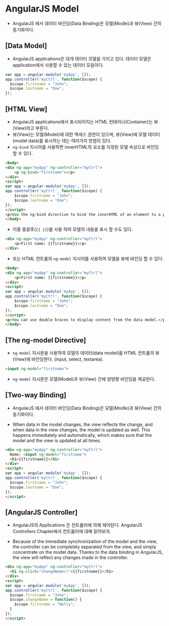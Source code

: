 # AngularJS Model
 - AngularJS 에서 데이터 바인딩(Data Binding)은 모델(Modle)과 뷰(View) 간의 동기화이다.

## [Data Model]
 - AngularJS applications은 대개 데이터 모델을 가지고 있다. 데이터 모델은 application에서 사용할 수 있는 데이터 모음이다.

~~~javascript
var app = angular.module('myApp', []);
app.controller('myCtrl', function($scope) {
  $scope.firstname = "John";
  $scope.lastname = "Doe";
});
~~~

## [HTML View]
 - AngularJS applications에서 표시되어지는 HTML 컨테이너(Container)는 뷰(View)라고 부른다.
 - 뷰(View)는 모델(Model)에 대한 액세스 권한이 있으며, 뷰(View)에 모델 데이터(model data)를 표시하는 데는 여러가지 방법이 있다.
 - `ng-bind` 지시어를 사용하면 innerHTML의 요소를 지정된 모델 속성으로 바인딩 할 수 있다.

~~~HTML
<body>
<div ng-app="myApp" ng-controller="myCtrl">
    <p ng-bind="firstname"></p>
</div>
<script>
var app = angular.module('myApp', []);
app.controller('myCtrl', function($scope) {
    $scope.firstname = "John";
    $scope.lastname = "Doe";    
});
</script>
<p>Use the ng-bind directive to bind the innerHTML of an element to a property in the data model.</p>
</body>
~~~

 - 이중 중괄호(`{{ }}`)를 사용 하여 모델의 내용을 표시 할 수도 있다.

~~~HTML
<div ng-app="myApp" ng-controller="myCtrl">
    <p>First name: {{firstname}}</p>
</div>
~~~

 - 또는 HTML 컨트롤의 `ng-model` 지시어를 사용하여 모델을 뷰에 바인딩 할 수 있다.

~~~HTML
<body>
<div ng-app="myApp" ng-controller="myCtrl">
    <p>First name: {{firstname}}</p>
</div>
<script>
var app = angular.module('myApp', []);
app.controller('myCtrl', function($scope) {
    $scope.firstname = "John";
    $scope.lastname = "Doe";    
});
</script>
<p>You can use double braces to display content from the data model.</p>
</body>
~~~

## [The ng-model Directive]
 - `ng-model` 지시문을 사용하여 모델의 데이터(data model)를 HTML 컨트롤의 뷰(View)에 바인딩한다. (input, select, textarea).

~~~HTML
<input ng-model="firstname">
~~~

 - `ng-model` 지시문은 모델(Model)과 뷰(View) 간에 양방향 바인딩을 제공한다.


## [Two-way Binding]
 - AngularJS 에서 데이터 바인딩(Data Binding)은 모델(Modle)과 뷰(View) 간의 동기화이다.

 - When data in the model changes, the view reflects the change, and when data in the view changes, the model is updated as well. This happens immediately and automatically, which makes sure that the model and the view is updated at all times.

~~~HTML
<div ng-app="myApp" ng-controller="myCtrl">
  Name: <input ng-model="firstname">
  <h1>{{firstname}}</h1>
</div>
<script>
var app = angular.module('myApp', []);
app.controller('myCtrl', function($scope) {
  $scope.firstname = "John";
  $scope.lastname = "Doe";
});
</script>
~~~


## [AngularJS Controller]
 - AngularJS의 Applications 은 컨트롤러에 의해 제어된다. AngularJS Controllers Chapter에서 컨트롤러에 대해 읽어보자.

 - Because of the immediate synchronization of the model and the view, the controller can be completely separated from the view, and simply concentrate on the model data. Thanks to the data binding in AngularJS, the view will reflect any changes made in the controller.

~~~HTML
<div ng-app="myApp" ng-controller="myCtrl">
  <h1 ng-click="changeName()">{{firstname}}</h1>
</div>
<script>
var app = angular.module('myApp', []);
app.controller('myCtrl', function($scope) {
  $scope.firstname = "John";
  $scope.changeName = function() {
    $scope.firstname = "Nelly";
  }
});
</script>
~~~
